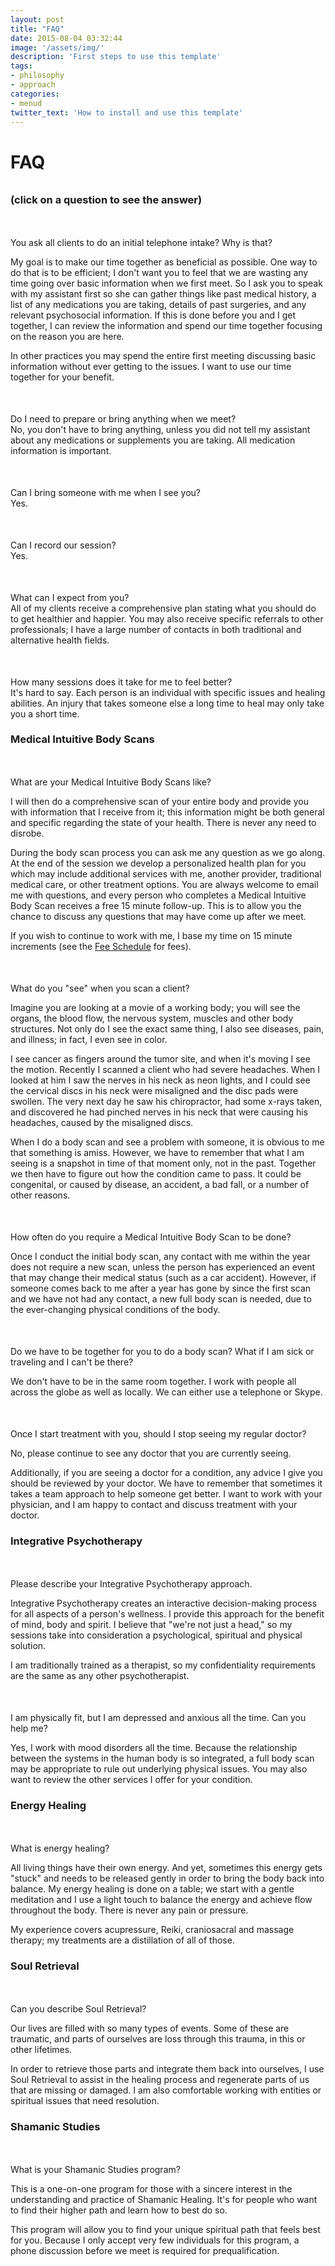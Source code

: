 ```yaml
---
layout: post
title: "FAQ"
date: 2015-08-04 03:32:44
image: '/assets/img/'
description: 'First steps to use this template'
tags:
- philosophy
- approach
categories:
- menud
twitter_text: 'How to install and use this template'
---
```



# FAQ

<div class="post-prim"><div style="margin-bottom:33px;" id="lotus" class="col-sm-12 col-md-12 col-lg-12"></div>

<h3>(click on a question to see the answer)</h3>
<!-- ---------------------------------- FAQ ----------------- -->
<div style="margin-top:50px;" class="row faqwrap">
<a class="faqq col-xs-12 col-sm-12 col-md-12 col-lg12">You ask all clients to do an initial telephone intake? Why is that?</a>
<div class="faqa col-xs-12 col-sm-12 col-md-12 col-lg12">
<p>My goal is to make our time together as beneficial as possible. One way to do that is to be efficient; I don't want you to feel that we are wasting any time going over basic information when we first meet. So I ask you to speak with my assistant first so she can gather things like past medical history, a list of any medications you are taking, details of past surgeries, and any relevant psychosocial information. If this is done before you and I get together, I can review the information and spend our time together focusing on the reason you are here.</p>

<p>In other practices you may spend the entire first meeting discussing basic information without ever getting to the issues. I want to use our time together for your benefit.</p>
</div><!-- faqa -->
</div><!-- faqwrap -->
<!-- ---------------------------------- FAQ ----------------- -->
<div style="margin-top:50px;" class="row faqwrap">
<a class="faqq col-xs-12 col-sm-12 col-md-12 col-lg12">Do I need to prepare or bring anything when we meet?</a>
<div class="faqa col-xs-12 col-sm-12 col-md-12 col-lg12">
No, you don't have to bring anything, unless you did not tell my assistant about any medications or supplements you are taking. All medication information is important.
</div><!-- faqa -->
</div><!-- faqwrap -->
<!-- ---------------------------------- FAQ ----------------- -->
<div style="margin-top:50px;" class="row faqwrap">
<a class="faqq col-xs-12 col-sm-12 col-md-12 col-lg12">Can I bring someone with me when I see you?</a>
<div class="faqa col-xs-12 col-sm-12 col-md-12 col-lg12">
Yes.
</div><!-- faqa -->
</div><!-- faqwrap -->

<!-- ---------------------------------- FAQ ----------------- -->
<div style="margin-top:50px;" class="row faqwrap">
<a class="faqq col-xs-12 col-sm-12 col-md-12 col-lg12">Can I record our session?</a>
<div class="faqa col-xs-12 col-sm-12 col-md-12 col-lg12">
Yes.
</div><!-- faqa -->
</div><!-- faqwrap -->

<!-- ---------------------------------- FAQ ----------------- -->
<div style="margin-top:50px;" class="row faqwrap">
<a class="faqq col-xs-12 col-sm-12 col-md-12 col-lg12">What can I expect from you?</a>
<div class="faqa col-xs-12 col-sm-12 col-md-12 col-lg12">
All of my clients receive a comprehensive plan stating what you should do to get healthier and happier. You may also receive specific referrals to other professionals; I have a large number of contacts in both traditional and alternative health fields.
</div><!-- faqa -->
</div><!-- faqwrap -->

<!-- ---------------------------------- FAQ ----------------- -->
<div style="margin-top:50px;" class="row faqwrap">
<a class="faqq col-xs-12 col-sm-12 col-md-12 col-lg12">How many sessions does it take for me to feel better?</a>
<div class="faqa col-xs-12 col-sm-12 col-md-12 col-lg12">
It's hard to say. Each person is an individual with specific issues and healing abilities. An injury that takes someone else a long time to heal may only take you a short time.
</div><!-- faqa -->
</div><!-- faqwrap -->
</div><!-- prim -->
<div class="post-alt">
<div style="margin-top:1%;" class='divider col-xs-12 col-md-12 col-lg-12'>
    <span class="icom-logo-wolf-print"></span>
</div>

<h3>Medical Intuitive Body Scans</h3>


<!-- ---------------------------------- FAQ ----------------- -->
<div style="margin-top:50px;" class="row faqwrap">
<a class="faqq col-xs-12 col-sm-12 col-md-12 col-lg12">What are your Medical Intuitive Body Scans like?</a>
<div class="faqa col-xs-12 col-sm-12 col-md-12 col-lg12">
<p>I will then do a comprehensive scan of your entire body and provide you with information that I receive from it; this information might be both general and specific regarding the state of your health. There is never any need to disrobe.</p>

<p>During the body scan process you can ask me any question as we go along. At the end of the session we develop a personalized health plan for you which may include additional services with me, another provider, traditional medical care, or other treatment options. You are always welcome to email me with questions, and every person who completes a Medical Intuitive Body Scan receives a free 15 minute follow-up. This is to allow you the chance to discuss any questions that may have come up after we meet.</p>

<p>If you wish to continue to work with me, I base my time on 15 minute increments (see the <a href="/fees">Fee Schedule</a> for fees).</p>

</div><!-- faqa -->
</div><!-- faqwrap -->


<!-- ---------------------------------- FAQ ----------------- -->
<div style="margin-top:50px;" class="row faqwrap">
<a class="faqq col-xs-12 col-sm-12 col-md-12 col-lg12">What do you "see" when you scan a client?</a>
<div class="faqa col-xs-12 col-sm-12 col-md-12 col-lg12">
<p>Imagine you are looking at a movie of a working body; you will see the organs, the blood flow, the nervous system, muscles and other body structures. Not only do I see the exact same thing, I also see diseases, pain, and illness; in fact, I even see in color.</p>

<p>I see cancer as fingers around the tumor site, and when it's moving I see the motion. Recently I scanned a client who had severe headaches. When I looked at him I saw the nerves in his neck as neon lights, and I could see the cervical discs in his neck were misaligned and the disc pads were swollen. The very next day he saw his chiropractor, had some x-rays taken, and discovered he had pinched nerves in his neck that were causing his headaches, caused by the misaligned discs.</p>

<p>When I do a body scan and see a problem with someone, it is obvious to me that something is amiss. However, we have to remember that what I am seeing is a snapshot in time of that moment only, not in the past. Together we then have to figure out how the condition came to pass. It could be congenital, or caused by disease, an accident, a bad fall, or a number of other reasons.</p>

</div><!-- faqa -->
</div><!-- faqwrap -->


<!-- ---------------------------------- FAQ ----------------- -->
<div style="margin-top:50px;" class="row faqwrap">
<a class="faqq col-xs-12 col-sm-12 col-md-12 col-lg12">How often do you require a Medical Intuitive Body Scan to be done?</a>
<div class="faqa col-xs-12 col-sm-12 col-md-12 col-lg12">
<p>Once I conduct the initial body scan, any contact with me within the year does not require a new scan, unless the person has experienced an event that may change their medical status (such as a car accident). However, if someone comes back to me after a year has gone by since the first scan and we have not had any contact, a new full body scan is needed, due to the ever-changing physical conditions of the body.</p>

</div><!-- faqa -->
</div><!-- faqwrap -->


<!-- ---------------------------------- FAQ ----------------- -->
<div style="margin-top:50px;" class="row faqwrap">
<a class="faqq col-xs-12 col-sm-12 col-md-12 col-lg12">Do we have to be together for you to do a body scan? What if I am sick or traveling and I can't be there?</a>
<div class="faqa col-xs-12 col-sm-12 col-md-12 col-lg12">
<p>We don't have to be in the same room together. I work with people all across the globe as well as locally. We can either use a telephone or Skype.</p>

</div><!-- faqa -->
</div><!-- faqwrap -->


<!-- ---------------------------------- FAQ ----------------- -->
<div style="margin-top:50px;" class="row faqwrap">
<a class="faqq col-xs-12 col-sm-12 col-md-12 col-lg12">Once I start treatment with you, should I stop seeing my regular doctor?</a>
<div class="faqa col-xs-12 col-sm-12 col-md-12 col-lg12">
<p>No, please continue to see any doctor that you are currently seeing.</p>
<p>Additionally, if you are seeing a doctor for a condition, any advice I give you should be reviewed by your doctor. We have to remember that sometimes it takes a team approach to help someone get better. I want to work with your physician, and I am happy to contact and discuss treatment with your doctor.</p>

</div><!-- faqa -->
</div><!-- faqwrap -->

</div><!-- alt -->

<div class="post-prim">
<div style="margin-top:1%;" class='divider col-xs-12 col-md-12 col-lg-12'>
    <span class="icom-logo-bear"></span>
</div>

<h3>Integrative Psychotherapy</h3>


<!-- ---------------------------------- FAQ ----------------- -->
<div style="margin-top:50px;" class="row faqwrap">
<a class="faqq col-xs-12 col-sm-12 col-md-12 col-lg12">Please describe your Integrative Psychotherapy approach.</a>
<div class="faqa col-xs-12 col-sm-12 col-md-12 col-lg12">
<p>Integrative Psychotherapy creates an interactive decision-making process for all aspects of a person's wellness. I provide this approach for the benefit of mind, body and spirit. I believe that "we're not just a head," so my sessions take into consideration a psychological, spiritual and physical solution.</p>

<p>I am traditionally trained as a therapist, so my confidentiality requirements are the same as any other psychotherapist.</p>

</div><!-- faqa -->
</div><!-- faqwrap -->

<!-- ---------------------------------- FAQ ----------------- -->
<div style="margin-top:50px;" class="row faqwrap">
<a class="faqq col-xs-12 col-sm-12 col-md-12 col-lg12">I am physically fit, but I am depressed and anxious all the time. Can you help me?</a>
<div class="faqa col-xs-12 col-sm-12 col-md-12 col-lg12">
<p>Yes, I work with mood disorders all the time. Because the relationship between the systems in the human body is so integrated, a full body scan may be appropriate to rule out underlying physical issues. You may also want to review the other services I offer for your condition.</p>

</div><!-- faqa -->
</div><!-- faqwrap -->
</div><!-- prim -->

<div class="post-alt">
<div style="margin-top:1%;" class='divider col-xs-12 col-md-12 col-lg-12'>
    <span class="icom-logo-wolf-prowl"></span>
</div>

<h3>Energy Healing</h3>


<!-- ---------------------------------- FAQ ----------------- -->
<div style="margin-top:50px;" class="row faqwrap">
<a class="faqq col-xs-12 col-sm-12 col-md-12 col-lg12">What is energy healing?</a>
<div class="faqa col-xs-12 col-sm-12 col-md-12 col-lg12">
<p>All living things have their own energy. And yet, sometimes this energy gets "stuck" and needs to be released gently in order to bring the body back into balance. My energy healing is done on a table; we start with a gentle meditation and I use a light touch to balance the energy and achieve flow throughout the body. There is never any pain or pressure.</p>

<p>My experience covers acupressure, Reiki, craniosacral and massage therapy; my treatments are a distillation of all of those.</p>

</div><!-- faqa -->
</div><!-- faqwrap -->
</div><!-- prim -->


<div class="post-prim">
<div style="margin-top:1%;" class='divider col-xs-12 col-md-12 col-lg-12'>
    <span class="icom-logo-wolf-leap"></span>
</div>

<h3>Soul Retrieval</h3>

<!-- ---------------------------------- FAQ ----------------- -->
<div style="margin-top:50px;" class="row faqwrap">
<a class="faqq col-xs-12 col-sm-12 col-md-12 col-lg12">Can you describe Soul Retrieval?</a>
<div class="faqa col-xs-12 col-sm-12 col-md-12 col-lg12">
<p>Our lives are filled with so many types of events. Some of these are traumatic, and parts of ourselves are loss through this trauma, in this or other lifetimes.</p>

<p>In order to retrieve those parts and integrate them back into ourselves, I use Soul Retrieval to assist in the healing process and regenerate parts of us that are missing or damaged. I am also comfortable working with entities or spiritual issues that need resolution.</p>

</div><!-- faqa -->
</div><!-- faqwrap -->
</div><!-- prim -->

<div class="post-alt">
<div style="margin-top:1%;" class='divider col-xs-12 col-md-12 col-lg-12'>
    <span class="icom-logo-bear"></span>
</div>

<h3>Shamanic Studies</h3>


<!-- ---------------------------------- FAQ ----------------- -->
<div style="margin-top:50px;" class="row faqwrap">
<a class="faqq col-xs-12 col-sm-12 col-md-12 col-lg12">What is your Shamanic Studies program?</a>
<div class="faqa col-xs-12 col-sm-12 col-md-12 col-lg12">
<p>This is a one-on-one program for those with a sincere interest in the understanding and practice of Shamanic Healing. It's for people who want to find their higher path and learn how to best do so.</p>

<p>This program will allow you to find your unique spiritual path that feels best for you. Because I only accept very few individuals for this program, a phone discussion before we meet is required for prequalification.</p>

</div><!-- faqa -->
</div><!-- faqwrap -->
</div><!-- alt -->
